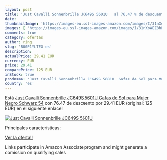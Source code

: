 ```yaml
---
layout: post
title: 'Just Cavalli Sonnenbrille JC649S 5601U   al 76.47 % de descuento'
date: 
thumbnailImage: 'https://images-eu.ssl-images-amazon.com/images/I/31nXoWEZ8hL._SL200_.jpg'
images: [ 'https://images-eu.ssl-images-amazon.com/images/I/31nXoWEZ8hL._SL200_.jpg' ]
comments: true
category: ofertas
author: ring
slug: 'B00P1YLTEG-es'
description:
actualPrice: 29.41 EUR
currency: EUR
price: 29.41
comparePrice: 125 EUR
inStock: true
prodname: 'Just Cavalli Sonnenbrille JC649S 5601U  Gafas de Sol para Mujer  Negro  Schwarz   54'
country: 'es'
---
```


Está [Just Cavalli Sonnenbrille JC649S 5601U  Gafas de Sol para Mujer  Negro  Schwarz   54](https://www.amazon.es/dp/B00P1YLTEG/?tag=tolees-21) con 76.47 de descuento por 29.41 EUR (original: 125 EUR) en el siguiente enlace!

[![Just Cavalli Sonnenbrille JC649S 5601U  ](https://images-eu.ssl-images-amazon.com/images/I/31nXoWEZ8hL._SL200_.jpg)](https://www.amazon.es/dp/B00P1YLTEG/?tag=tolees-21)

Principales características:


[Ver la oferta!!](https://www.amazon.es/dp/B00P1YLTEG/?tag=tolees-21)

Links participate in Amazon Associate program and might generate a comission on qualifying sales


